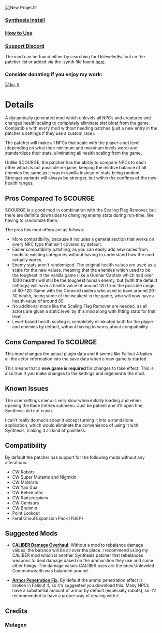 ![New Project2](https://github.com/ReaperAnon/Unleveled-Commonwealth/assets/63963239/09265719-5be4-437a-9c80-c16186abcc1d)

### [Synthesis Install](https://github.com/Mutagen-Modding/Synthesis/wiki/Installation)
### [How to Use](https://github.com/Mutagen-Modding/Synthesis/wiki/Typical-Usage#adding-patchers)

### [Support Discord](https://discord.gg/5FaCGrFYM3)

The mod can be found either by searching for UnleveledFallout on the patcher list or added via the .synth file found [here](https://github.com/ReaperAnon/Unleveled-Commonwealth/releases/tag/meta).

### Consider donating if you enjoy my work:
[![ko-fi](https://ko-fi.com/img/githubbutton_sm.svg)](https://ko-fi.com/A0A6P3CRK)

# Details
A dynamically generated mod which unlevels all NPCs and creatures and changes health scaling to completely eliminate stat bloat from the game. Compatible with every mod without needing patches (just a new entry in the patcher's settings if they use a custom race). 

The patcher will make all NPCs that scale with the player a set level (depending on what their minimum and maximum levels were) and standardizes their stats, eliminating all health scaling from the game.

Unlike SCOURGE, the patcher has the ability to compare NPCs to each other which is not possible in-game, keeping the relative balance of all enemies the same as it was in vanilla instead of stats being random. Stronger variants will always be stronger, but within the confines of the new health ranges.

## Pros Compared To SCOURGE
SCOURGE is a good mod in combination with the Scaling Flag Remover, but there are definite downsides to changing enemy stats during run-time, like having to randomize them.

The pros this mod offers are as follows:
- More compatibility, because it includes a general section that works on every NPC type that isn't covered by default.
- Easier compatibility patching, as you can easily add new races from mods to existing categories without having to understand how the mod actually works.
- Enemy stats aren't randomized. The original health values are used as a scale for the new values, meaning that the enemies which used to be the toughest in the vanilla game (like a Gunner Captain which had over 1000 health) will still be the toughest human enemy, but (with the default settings) will have a health value of around 120 from the possible range of 80-120. Same with the Concord raiders who used to have around 20-30 health, being some of the weakest in the game, who will now have a health value of around 80. 
- No additional mods like the Scaling Flag Remover are needed, as all actors are given a static level by this mod along with fitting stats for that level.
- Level-based health scaling is completely eliminated both for the player and enemies by default, without having to worry about compatibility.

## Cons Compared To SCOURGE
This mod changes the actual plugin data and it seems like Fallout 4 bakes all the actor information into the save data when a new game is started.

This means that a **new game is required** for changes to take effect. This is also true if you make changes to the settings and regenerate the mod.

## Known Issues
The user settings menu is very slow when initially loading and when opening the Race Entries submenu. Just be patient and it'll open fine, Synthesis did not crash.

I can't really do much about it except turning it into a standalone application, which would eliminate the convenience of using it with Synthesis, making it all kind of pointless.

## Compatibility
By default the patcher has support for the following mods without any alterations:

- CW Robots
- CW Super Mutants and Nightkin
- CW Molerats
- CW Yao Guai
- CW Behemoths
- CW Radscorpions
- CW Centaurs
- CW Brahmin
- Point Lookout
- Feral Ghoul Expansion Pack (FGEP)

## Suggested Mods
- **[CALIBER Damage Overhaul](https://github.com/ReaperAnon/CALIBER-Damage-Overhaul):** Without a mod to rebalance damage values, the balance will be all over the place. I recommend using my CALIBER mod which is another Synthesis patcher that rebalances weapons to deal damage based on the ammunition they use and some other things. The damage values CALIBER uses are the ones Unleveled Commonwealth was balanced around.

- **[Armor Penetration Fix](https://www.nexusmods.com/fallout4/mods/73849):** By default the ammo penetration effect is broken in Fallout 4, so it's suggested you download this. Many NPCs have a substantial amount of armor by default (especially robots), so it's recommended to have a proper way of dealing with it.

## Credits

### Mutagen
